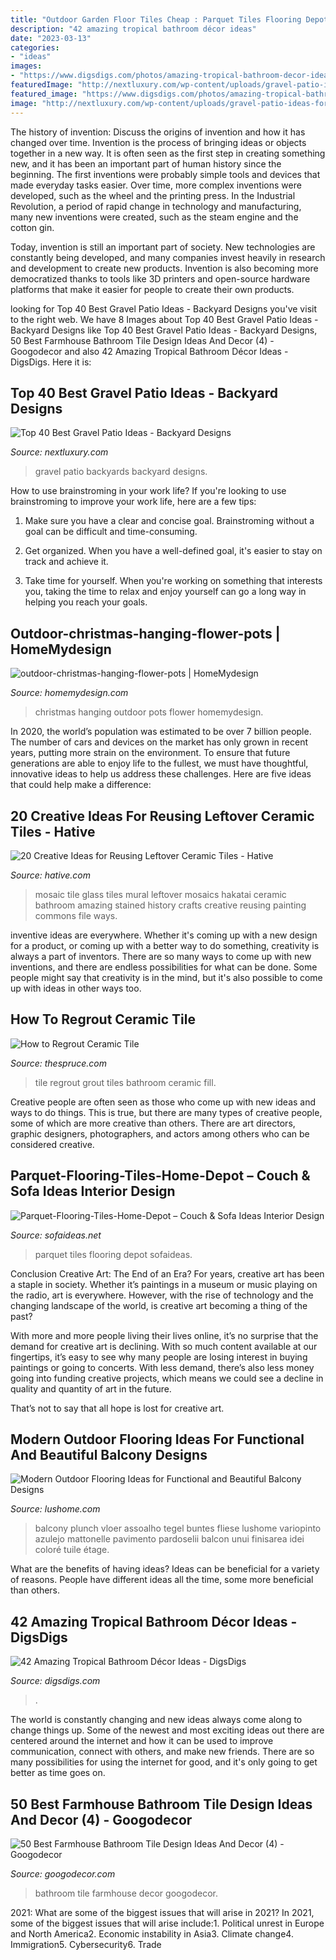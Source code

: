 ```yaml
---
title: "Outdoor Garden Floor Tiles Cheap : Parquet Tiles Flooring Depot Sofaideas"
description: "42 amazing tropical bathroom décor ideas"
date: "2023-03-13"
categories:
- "ideas"
images:
- "https://www.digsdigs.com/photos/amazing-tropical-bathroom-decor-ideas-44.jpg"
featuredImage: "http://nextluxury.com/wp-content/uploads/gravel-patio-ideas-for-backyards.jpg"
featured_image: "https://www.digsdigs.com/photos/amazing-tropical-bathroom-decor-ideas-44.jpg"
image: "http://nextluxury.com/wp-content/uploads/gravel-patio-ideas-for-backyards.jpg"
---
```



The history of invention: Discuss the origins of invention and how it has changed over time.
Invention is the process of bringing ideas or objects together in a new way. It is often seen as the first step in creating something new, and it has been an important part of human history since the beginning.
The first inventions were probably simple tools and devices that made everyday tasks easier. Over time, more complex inventions were developed, such as the wheel and the printing press. In the Industrial Revolution, a period of rapid change in technology and manufacturing, many new inventions were created, such as the steam engine and the cotton gin.

Today, invention is still an important part of society. New technologies are constantly being developed, and many companies invest heavily in research and development to create new products. Invention is also becoming more democratized thanks to tools like 3D printers and open-source hardware platforms that make it easier for people to create their own products.

	

		
looking for Top 40 Best Gravel Patio Ideas - Backyard Designs you've visit to the right web. We have 8 Images about Top 40 Best Gravel Patio Ideas - Backyard Designs like Top 40 Best Gravel Patio Ideas - Backyard Designs, 50 Best Farmhouse Bathroom Tile Design Ideas And Decor (4) - Googodecor and also 42 Amazing Tropical Bathroom Décor Ideas - DigsDigs. Here it is:
		
    
## Top 40 Best Gravel Patio Ideas - Backyard Designs

<img loading=lazy src="http://nextluxury.com/wp-content/uploads/gravel-patio-ideas-for-backyards.jpg" onerror="this.onerror=null;this.src='https://tse1.mm.bing.net/th?id=OIP.gD_M2aox-uireHwNmqzzYAHaEw&amp;pid=15.1';" alt="Top 40 Best Gravel Patio Ideas - Backyard Designs">

_Source: nextluxury.com_

>gravel patio backyards backyard designs. 

	

How to use brainstroming in your work life?
If you're looking to use brainstroming to improve your work life, here are a few tips:
1. Make sure you have a clear and concise goal. Brainstroming without a goal can be difficult and time-consuming.

2. Get organized. When you have a well-defined goal, it's easier to stay on track and achieve it.

3. Take time for yourself. When you're working on something that interests you, taking the time to relax and enjoy yourself can go a long way in helping you reach your goals.

    
## Outdoor-christmas-hanging-flower-pots | HomeMydesign

<img loading=lazy src="https://homemydesign.com/wp-content/uploads/2018/12/outdoor-christmas-hanging-flower-pots.jpg" onerror="this.onerror=null;this.src='https://tse4.mm.bing.net/th?id=OIP.ZZJLngFFeuwaG1il0hVBLAHaHO&amp;pid=15.1';" alt="outdoor-christmas-hanging-flower-pots | HomeMydesign">

_Source: homemydesign.com_

>christmas hanging outdoor pots flower homemydesign. 

	

In 2020, the world’s population was estimated to be over 7 billion people. The number of cars and devices on the market has only grown in recent years, putting more strain on the environment. To ensure that future generations are able to enjoy life to the fullest, we must have thoughtful, innovative ideas to help us address these challenges. Here are five ideas that could help make a difference: 

    
## 20 Creative Ideas For Reusing Leftover Ceramic Tiles - Hative

<img loading=lazy src="http://hative.com/wp-content/uploads/2015/05/ceramic-tile-ideas/23-ceramic-tile-ideas.jpg" onerror="this.onerror=null;this.src='https://tse3.mm.bing.net/th?id=OIP.Tat6IswCXxe_eorImZFIxQHaJ_&amp;pid=15.1';" alt="20 Creative Ideas for Reusing Leftover Ceramic Tiles - Hative">

_Source: hative.com_

>mosaic tile glass tiles mural leftover mosaics hakatai ceramic bathroom amazing stained history crafts creative reusing painting commons file ways. 

	

inventive ideas are everywhere. Whether it's coming up with a new design for a product, or coming up with a better way to do something, creativity is always a part of inventors. There are so many ways to come up with new inventions, and there are endless possibilities for what can be done. Some people might say that creativity is in the mind, but it's also possible to come up with ideas in other ways too.

    
## How To Regrout Ceramic Tile

<img loading=lazy src="https://fthmb.tqn.com/yhbEEDumXe_GliVEAsr_78Gz8Io=/3957x2517/filters:fill(auto,1)/hand-spreading-grout-on-tiles-with-grout-spreader-80033352-583c5e073df78c6f6a2f22b6.jpg" onerror="this.onerror=null;this.src='https://tse3.mm.bing.net/th?id=OIP.9Xgc1W8IRK7LQkEsEYBtHQHaEt&amp;pid=15.1';" alt="How to Regrout Ceramic Tile">

_Source: thespruce.com_

>tile regrout grout tiles bathroom ceramic fill. 

	

Creative people are often seen as those who come up with new ideas and ways to do things. This is true, but there are many types of creative people, some of which are more creative than others. There are art directors, graphic designers, photographers, and actors among others who can be considered creative.

    
## Parquet-Flooring-Tiles-Home-Depot – Couch &amp; Sofa Ideas Interior Design

<img loading=lazy src="http://sofaideas.net/wp-content/uploads/2015/06/Parquet-Flooring-Tiles-Home-Depot.jpg" onerror="this.onerror=null;this.src='https://tse1.mm.bing.net/th?id=OIP.TZgphxB2lMzqzZVcT1ZnJQHaE6&amp;pid=15.1';" alt="Parquet-Flooring-Tiles-Home-Depot – Couch &amp; Sofa Ideas Interior Design">

_Source: sofaideas.net_

>parquet tiles flooring depot sofaideas. 

	

Conclusion
Creative Art: The End of an Era?
For years, creative art has been a staple in society. Whether it’s paintings in a museum or music playing on the radio, art is everywhere. However, with the rise of technology and the changing landscape of the world, is creative art becoming a thing of the past?

With more and more people living their lives online, it’s no surprise that the demand for creative art is declining. With so much content available at our fingertips, it’s easy to see why many people are losing interest in buying paintings or going to concerts. With less demand, there’s also less money going into funding creative projects, which means we could see a decline in quality and quantity of art in the future.

That’s not to say that all hope is lost for creative art.

    
## Modern Outdoor Flooring Ideas For Functional And Beautiful Balcony Designs

<img loading=lazy src="https://www.lushome.com/wp-content/uploads/2015/07/outdoor-floring-ideas-balcony-designs-14.jpg" onerror="this.onerror=null;this.src='https://tse3.mm.bing.net/th?id=OIP.ZSH8HdgkuvNfS204cPn1fAHaE7&amp;pid=15.1';" alt="Modern Outdoor Flooring Ideas for Functional and Beautiful Balcony Designs">

_Source: lushome.com_

>balcony plunch vloer assoalho tegel buntes fliese lushome variopinto azulejo mattonelle pavimento pardoselii balcon unui finisarea idei coloré tuile étage. 

	

What are the benefits of having ideas?
Ideas can be beneficial for a variety of reasons. People have different ideas all the time, some more beneficial than others.

    
## 42 Amazing Tropical Bathroom Décor Ideas - DigsDigs

<img loading=lazy src="https://www.digsdigs.com/photos/amazing-tropical-bathroom-decor-ideas-44.jpg" onerror="this.onerror=null;this.src='https://tse3.mm.bing.net/th?id=OIP.nuN_6jI__OSt01BlEBmIWwHaE8&amp;pid=15.1';" alt="42 Amazing Tropical Bathroom Décor Ideas - DigsDigs">

_Source: digsdigs.com_

>. 

	

The world is constantly changing and new ideas always come along to change things up. Some of the newest and most exciting ideas out there are centered around the internet and how it can be used to improve communication, connect with others, and make new friends. There are so many possibilities for using the internet for good, and it's only going to get better as time goes on.

    
## 50 Best Farmhouse Bathroom Tile Design Ideas And Decor (4) - Googodecor

<img loading=lazy src="https://i0.wp.com/googodecor.com/wp-content/uploads/2018/12/50-Best-Farmhouse-Bathroom-Tile-Design-Ideas-And-Decor-4.jpg?fit=1200%2C2470&amp;ssl=1" onerror="this.onerror=null;this.src='https://tse1.mm.bing.net/th?id=OIP.Ki8i6ahb9H_gCJBLwFHGEwHaPP&amp;pid=15.1';" alt="50 Best Farmhouse Bathroom Tile Design Ideas And Decor (4) - Googodecor">

_Source: googodecor.com_

>bathroom tile farmhouse decor googodecor. 

	

2021: What are some of the biggest issues that will arise in 2021?
In 2021, some of the biggest issues that will arise include:1. Political unrest in Europe and North America2. Economic instability in Asia3. Climate change4. Immigration5. Cybersecurity6. Trade
